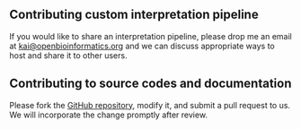 ## Contributing custom interpretation pipeline

If you would like to share an interpretation pipeline, please drop me an email at kai@openbioinformatics.org and we can discuss appropriate ways to host and share it to other users.

## Contributing to source codes and documentation

Please fork the [GitHub repository](https://github.com/WGLab/InterVar), modify it, and submit a pull request to us. We will incorporate the change promptly after review.


